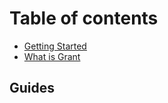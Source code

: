 
# Table of contents

* [Getting Started](README.md)
* [What is Grant](basics/what-is-grant.md)

## Guides

<!-- * [example](guides/first-level.md)
* [example](guides/first-level.md)
  * [example](guides/nested.md)
* [example](guides/first-level.md) -->
